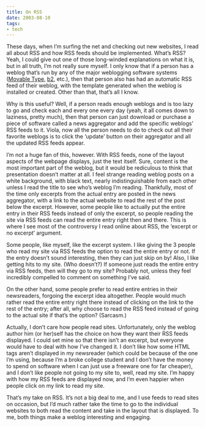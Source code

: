 ```yaml
---
title: On RSS
date: 2003-08-10
tags:
- tech
---
```

These days, when I’m surfing the net and checking out new websites, I read all about RSS and how RSS feeds should be implemented. What’s RSS? Yeah, I could give out one of those long-winded explanations on what it is, but in all truth, I’m not really sure myself. I only know that if a person has a weblog that’s run by any of the major weblogging software systems ([Movable Type](https://www.movabletype.org), [b2](http://cafelog.com), etc.), then that person also has had an automatic RSS feed of their weblog, with the template generated when the weblog is installed or created. Other than that, that’s all I know.

Why is this useful? Well, if a person reads enough weblogs and is too lazy to go and check each and every one every day (yeah, it all comes down to laziness, pretty much), then that person can just download or purchase a piece of software called a news aggregator and add the specific weblogs’ RSS feeds to it. Viola, now all the person needs to do to check out all their favorite weblogs is to click the ‘update’ button on their aggregator and all the updated RSS feeds appear.

I’m not a huge fan of this, however. With RSS feeds, none of the layout aspects of the webpage displays, just the text itself. Sure, content is the most important part of the weblog, but it would be rediculous to think that presentation doesn’t matter at all. I feel strange reading weblog posts on a white background, with black text, nearly indistinguishable from each other unless I read the title to see who’s weblog I’m reading. Thankfully, most of the time only excerpts from the actual entry are posted in the news aggregator, with a link to the actual website to read the rest of the post below the excerpt. However, some people like to actually put the entire entry in their RSS feeds instead of only the excerpt, so people reading the site via RSS feeds can read the entire entry right then and there. This is where I see most of the controversy I read online about RSS, the ‘excerpt or no excerpt’ argument.

Some people, like myself, like the excerpt system. I like giving the 3 people who read my site via RSS feeds the option to read the entire entry or not. If the entry doesn’t sound interesting, then they can just skip on by! Also, I like getting hits to my site. (Who doesn’t?) If someone just reads the entire entry via RSS feeds, then will they go to my site? Probably not, unless they feel incredibly compelled to comment on something I’ve said.

On the other hand, some people prefer to read entire entries in their newsreaders, forgoing the excerpt idea altogether. People would much rather read the entire entry right there instead of clicking on the link to the rest of the entry; after all, why choose to read the RSS feed instead of going to the actual site if that’s the option? (Sarcasm.)

Actually, I don’t care how people read sites. Unfortunately, only the weblog author him (or her)self has the choice on how they want their RSS feeds displayed. I could set mine so that there isn’t an excerpt, but everyone would have to deal with how I’ve changed it. I don’t like how some HTML tags aren’t displayed in my newsreader (which could be because of the one I’m using, because I’m a broke college student and I don’t have the money to spend on software when I can just use a freeware one for far cheaper), and I don’t like people not going to my site to, well, read my site. I’m happy with how my RSS feeds are displayed now, and I’m even happier when people click on my link to read my site.

That’s my take on RSS. It’s not a big deal to me, and I use feeds to read sites on occasion, but I’d much rather take the time to go to the individual websites to both read the content and take in the layout that is displayed. To me, both things make a weblog interesting and engaging.
